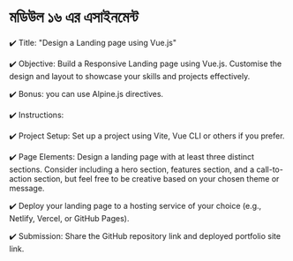 # মডিউল ১৬ এর এসাইনমেন্ট

✔️ Title: "Design a Landing page using Vue.js"

✔️ Objective: Build  a Responsive Landing page using Vue.js. Customise the design and layout to showcase your skills and projects effectively.

✔️ Bonus: you can use Alpine.js directives.

✔️ Instructions:

✔️ Project Setup: Set up a project using Vite, Vue CLI or others if you prefer.

✔️ Page Elements: Design a landing page with at least three distinct sections. Consider including a hero section, features section, and a call-to-action section, but feel free to be creative based on your chosen theme or message.

✔️ Deploy your landing page to a hosting service of your choice (e.g., Netlify, Vercel, or GitHub Pages).

✔️ Submission:
Share the GitHub repository link and deployed portfolio site link.